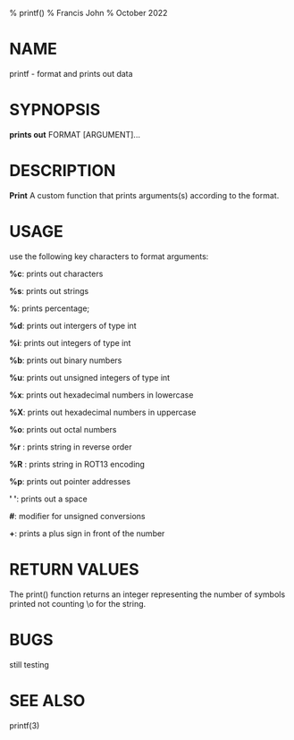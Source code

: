 % printf()
% Francis John
% October 2022

# NAME
 printf \- format and prints out data

# SYPNOPSIS
**prints out** FORMAT [ARGUMENT]...

# DESCRIPTION
**Print**
 A custom function that prints arguments(s) according to the format.

# USAGE

use the following key characters to format arguments:

**%c**: prints out characters

**%s**: prints out strings

**%**: prints percentage;

**%d**: prints out intergers of type int

**%i**: prints out integers of type int

**%b**: prints out binary numbers

**%u**: prints out unsigned integers of type int

**%x**: prints out hexadecimal numbers in lowercase

**%X**: prints out hexadecimal numbers in uppercase

**%o**: prints out octal numbers

**%r** : prints string in reverse order 

**%R** : prints string in ROT13 encoding

**%p**: prints out pointer addresses

**' '**: prints out a space

**#**: modifier for unsigned conversions

**+**: prints a plus sign in front of the number


# RETURN VALUES
The print() function returns an integer representing the number of symbols
printed not counting \\o for the string.

# BUGS
still testing

# SEE ALSO
printf(3)
